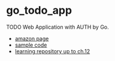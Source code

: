 # go_todo_app
TODO Web Application with AUTH by Go.

 - [amazon page](https://www.amazon.co.jp/-/en/%E6%B8%85%E6%B0%B4%E9%99%BD%E4%B8%80%E9%83%8E-ebook/dp/B0B62K55SL/ref=sr_1_1?keywords=%E8%A9%B3%E8%A7%A3+go+%E8%A8%80%E8%AA%9E+web+%E3%82%A2%E3%83%97%E3%83%AA%E3%82%B1%E3%83%BC%E3%82%B7%E3%83%A7%E3%83%B3%E9%96%8B%E7%99%BA&qid=1662870357&sprefix=%E8%A9%B3%E8%A7%A3go%2Caps%2C246&sr=8-1)
 - [sample code](https://github.com/budougumi0617/go_todo_app)
 - [learning repository up to ch.12](https://github.com/MatsuoTakuro/webapp-dev-in-golang)

